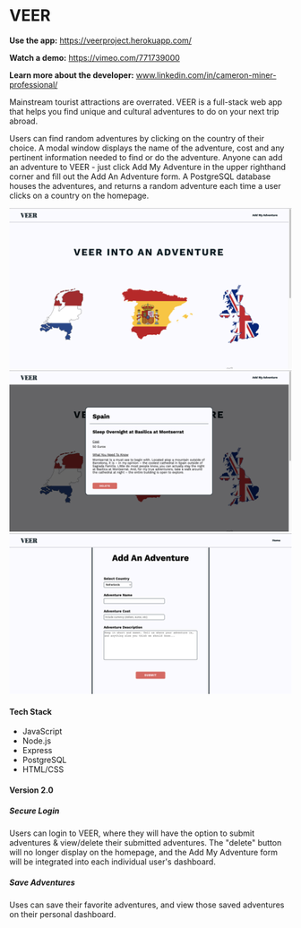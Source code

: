  VEER
 ======

**Use the app:** https://veerproject.herokuapp.com/ 

**Watch a demo:** https://vimeo.com/771739000 

**Learn more about the developer:** www.linkedin.com/in/cameron-miner-professional/

Mainstream tourist attractions are overrated. VEER is a full-stack web app that helps you find unique and cultural adventures to do on your next trip abroad.

Users can find random adventures by clicking on the country of their choice. A modal window displays the name of the adventure, cost and any pertinent information needed to find or do the adventure. Anyone can add an adventure to VEER - just click Add My Adventure in the upper righthand corner and fill out the Add An Adventure form. A PostgreSQL database houses the adventures, and returns a random adventure each time a user clicks on a country on the homepage.


![homepage view](./client/style_resources/VEERhomepage.png)
![homepage modal view](./client/style_resources/VEERhomepageModal.png)
![add adventure mobile view](./client/style_resources/VEERaddadventureview.png)


#### Tech Stack

* JavaScript
* Node.js
* Express
* PostgreSQL
* HTML/CSS



#### Version 2.0

##### Secure Login
Users can login to VEER, where they will have the option to submit adventures & view/delete their submitted adventures. The "delete" button will no longer display on the homepage, and the Add My Adventure form will be integrated into each individual user's dashboard.

##### Save Adventures
Uses can save their favorite adventures, and view those saved adventures on their personal dashboard.